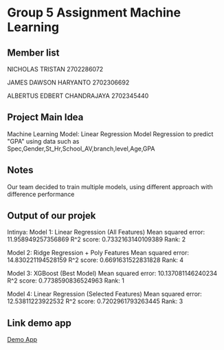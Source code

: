 # Group 5 Assignment Machine Learning

## Member list

NICHOLAS TRISTAN
2702286072

JAMES DAWSON HARYANTO
2702306692

ALBERTUS EDBERT CHANDRAJAYA
2702345440

## Project Main Idea

Machine Learning Model: Linear Regression Model
Regression to predict "GPA" using data such as
Spec,Gender,St_Hr,School_AV,branch,level,Age,GPA

## Notes

Our team decided to train multiple models, using different approach with difference performance

## Output of our projek

Intinya:
Model 1: Linear Regression (All Features)
Mean squared error: 11.958949257356869
R^2 score: 0.7332163140109389
Rank: 2

Model 2: Ridge Regression + Poly Features
Mean squared error: 14.830221194528159
R^2 score: 0.6691631522831828
Rank: 4

Model 3: XGBoost (Best Model)
Mean squared error: 10.137081146240234
R^2 score: 0.7738590836524963
Rank: 1

Model 4: Linear Regression (Selected Features)
Mean squared error: 12.53811223922532
R^2 score: 0.7202961793263445
Rank: 3

## Link demo app

[Demo App](https://kelompok5gpapred.streamlit.app/)
